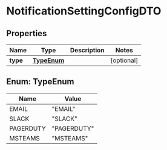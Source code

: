 # NotificationSettingConfigDTO

## Properties
Name | Type | Description | Notes
------------ | ------------- | ------------- | -------------
**type** | [**TypeEnum**](#TypeEnum) |  |  [optional]

<a name="TypeEnum"></a>
## Enum: TypeEnum
Name | Value
---- | -----
EMAIL | &quot;EMAIL&quot;
SLACK | &quot;SLACK&quot;
PAGERDUTY | &quot;PAGERDUTY&quot;
MSTEAMS | &quot;MSTEAMS&quot;
